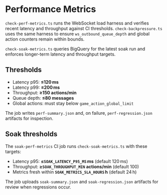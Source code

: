 # Performance Metrics

`check-perf-metrics.ts` runs the WebSocket load harness and verifies recent
latency and throughput against CI thresholds. `check-backpressure.ts` uses the
same harness to ensure `ws_outbound_queue_depth` and global action counters
remain within bounds.

`check-soak-metrics.ts` queries BigQuery for the latest soak run and enforces
longer-term latency and throughput targets.

## Thresholds

- Latency p95: **≤120 ms**
- Latency p99: **≤200 ms**
- Throughput: **≥150 actions/min**
- Queue depth: **≤80 messages**
- Global actions: must stay below `game_action_global_limit`

The job writes `perf-summary.json` and, on failure, `perf-regression.json`
artifacts for inspection.

## Soak thresholds

The `soak-perf-metrics` CI job runs `check-soak-metrics.ts` with these targets:

- Latency p95: **≤`SOAK_LATENCY_P95_MS` ms** (default 120 ms)
- Throughput: **≥`SOAK_THROUGHPUT_MIN` actions/min** (default 100)
- Metrics fresh within **`SOAK_METRICS_SLA_HOURS` h** (default 24 h)

The job uploads `soak-summary.json` and `soak-regression.json` artifacts for
review when regressions occur.
